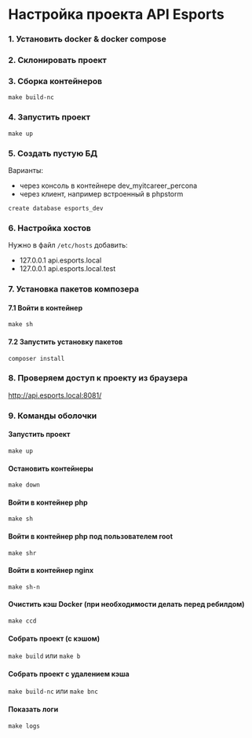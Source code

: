 # Настройка проекта API Esports

### 1. Установить docker & docker compose
### 2. Склонировать проект

### 3. Сборка контейнеров

`make build-nc`

### 4. Запустить проект

`make up`

### 5. Создать пустую БД

Варианты:
- через консоль в контейнере dev_myitcareer_percona
- через клиент, например встроенный в phpstorm

`create database esports_dev`

### 6. Настройка хостов
Нужно в файл `/etc/hosts` добавить:

- 127.0.0.1 api.esports.local
- 127.0.0.1 api.esports.local.test

### 7. Установка пакетов композера

#### 7.1 Войти в контейнер

`make sh`

#### 7.2 Запустить установку пакетов

`composer install`

### 8. Проверяем доступ к проекту из браузера

http://api.esports.local:8081/

### 9. Команды оболочки

#### Запустить проект
`make up`

#### Остановить контейнеры
`make down`

#### Войти в контейнер php
`make sh`

#### Войти в контейнер php под пользователем root
`make shr`

#### Войти в контейнер nginx
`make sh-n`

#### Очистить кэш Docker (при необходимости делать перед ребилдом)
`make ccd`

#### Собрать проект (с кэшом)
`make build` или `make b`

#### Собрать проект с удалением кэша
`make build-nc` или `make bnc`

#### Показать логи
`make logs`













